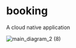 # booking
A cloud native application

![main_diagram_2 (8)](https://user-images.githubusercontent.com/36018286/128594376-dd513ff8-a1ee-44c7-869c-04ed43fc61ff.png)

